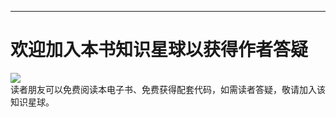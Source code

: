 ---
<h1>欢迎加入本书知识星球以获得作者答疑</h1>
<div>
    <img src="https://s1.ax1x.com/2023/04/15/p9p2mKP.jpg"/>
</div>
读者朋友可以免费阅读本电子书、免费获得配套代码，如需读者答疑，敬请加入该知识星球。



